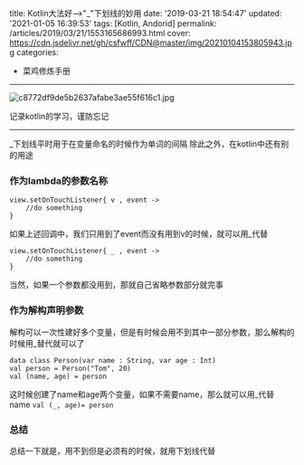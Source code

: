title: Kotlin大法好-->"_"下划线的妙用
date: '2019-03-21 18:54:47'
updated: '2021-01-05 16:39:53'
tags: [Kotlin, Andorid]
permalink: /articles/2019/03/21/1553165686993.html
cover: https://cdn.jsdelivr.net/gh/csfwff/CDN@master/img/20210104153805943.jpg
categories: 
- 菜鸡修炼手册
---
![c8772df9de5b2637afabe3ae55f616c1.jpg](https://cdn.jsdelivr.net/gh/csfwff/CDN@master/img/20210104153805943.jpg)

记录kotlin的学习，谨防忘记

---

_下划线平时用于在变量命名的时候作为单词的间隔
除此之外，在kotlin中还有别的用途

### 作为lambda的参数名称

```
view.setOnTouchListener{ v , event ->
	//do something
}
```

如果上述回调中，我们只用到了event而没有用到v的时候，就可以用_代替

```
view.setOnTouchListener{ _ , event ->
	//do something
}
```

当然，如果一个参数都没用到，那就自己省略参数部分就完事

### 作为解构声明参数

解构可以一次性建好多个变量，但是有时候会用不到其中一部分参数，那么解构的时候用_替代就可以了

```
data class Person(var name : String, var age : Int)
val person = Person("Tom", 20)
val (name, age) = person
```

这时候创建了name和age两个变量，如果不需要name，那么就可以用_代替name
`val (_, age)= person`

### 总结

总结一下就是，用不到但是必须有的时候，就用下划线代替

